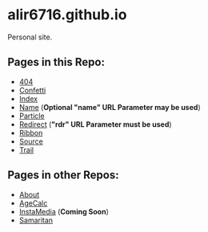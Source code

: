 # alir6716.github.io
Personal site.

## Pages in this Repo:
* [404](http://alir6716.github.io/404)
* [Confetti](http://alir6716.github.io/confetti)
* [Index](http://alir6716.github.io/)
* [Name](http://alir6716.github.io/name) (__Optional "name" URL Parameter may be used__)
* [Particle](http://alir6716.github.io/particle)
* [Redirect](http://alir6716.github.io/redirect) (__"rdr" URL Parameter must be used__)
* [Ribbon](http://alir6716.github.io/ribbon)
* [Source](http://alir6716.github.io/source)
* [Trail](http://alir6716.github.io/trail)

## Pages in other Repos:
* [About](http://alir6716.github.io/about)
* [AgeCalc](http://alir6716.github.io/agecalc)
* [InstaMedia](#) (__Coming Soon__)
* [Samaritan](http://alir6716.github.io/Samaritan)

